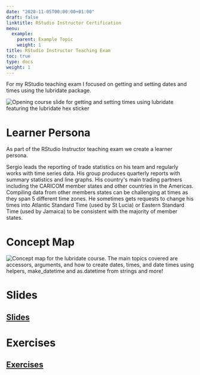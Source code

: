 ```yaml
---
date: "2020-11-05T00:00:00+01:00"
draft: false
linktitle: RStudio Instructor Certification
menu:
  example:
    parent: Example Topic
    weight: 1
title: RStudio Instructor Teaching Exam
toc: true
type: docs
weight: 1
---
```


For my RStudio teaching exam I focused on getting and setting dates and times using the lubridate package. 

<img src="../images/title_slide.png" alt="Opening course slide for getting and setting times using lubridate featuring the lubridate hex sticker">

# Learner Persona

As part of the RStudio Instructor teaching exam we create a learner persona. 

Sergio leads the reporting of trade statistics on his team and regularly works with time series data. His group produces quarterly reports with summary statistics and line graphs. His country's main trading partners including the CARICOM member states and other countries in the Americas. Compiling data from other members states can be challenging at times as they span 5 different time zones. He sometimes gets requests to change his times into Atlantic Standard Time (used by St Lucia) or Eastern Standard Time (used by Jamaica) to be consistent with the majority of member states. 


# Concept Map
![Concept map for the lubridate course. The main topics covered are accessors, arguments, and how to create dates, times, and date times using helpers, make_datetime and as.datetime from strings and more!](../images/concept_map.png)

# Slides
## [Slides](https://laurielbaker.github.io/r-studio-instructor-training/slides/lubridate_slides.html#1)

# Exercises

## [Exercises](https://laurielbaker.github.io/r-studio-instructor-training/#exercises-1)
